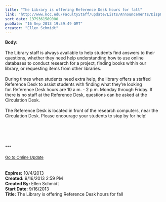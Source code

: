 ```yaml
---
title: "The Library is offering Reference Desk hours for fall"
link: "http://www.kcc.edu/FacultyStaff/update/Lists/Announcements/DispForm.aspx?ID=1248"
sort_date: 1379361589000
pubDate: "16 Sep 2013 19:59:49 GMT"
creator: "Ellen Schmidt"
---
```


<div><b>Body:</b> <div class="ExternalClassC7D81405AB6646069CCDE0040F9B47B4">
<div> </div>
<div>The Library staff is always available to help students find answers to their questions, whether they need help understanding how to use online databases to conduct research for a project, finding books within our library, or requesting items from other libraries.  </div>
<div> </div>
<div>During times when students need extra help, the library offers a staffed Reference Desk to assist students with finding what they’re looking for. Reference Desk hours are 10 a.m. - 2 p.m. Monday through Friday. If there is no staff at the Reference Desk, questions can be asked at the Circulation Desk.  </div>
<div> </div>
<div>The Reference Desk is located in front of the research computers, near the Circulation Desk. Please encourage your students to stop by for help!</div>
<div> </div>
<div> </div>
<div> </div>
<div> </div>
<div>
<div></div>
<div><br />
<div></div>
<div>
<div>
<div></div>
<div><font size="2">***</font></div>
<div><font size="2"></font> </div>
<div><font size="2"></font></div>
<div><font size="2"></font></div>
<div><font size="2"></font></div>
<div><font size="2"></font></div>
<div><font size="2"></font></div>
<div><font size="2"></font></div>
<div><font size="2"></font></div>
<div><font size="2"></font></div>
<div><font size="2"></font></div>
<div><font size="2"></font></div>
<div><font size="2"></font></div>
<div><font size="2"><a href="/FacultyStaff/update/Pages/dailyupdate.aspx">Go to Online Update</a></font></div>
<div><font size="2"></font></div></div></div></div>
<div></div>
<div></div></div>
<div><br /> </div></div></div>
<div><b>Expires:</b> 10/4/2013</div>
<div><b>Created:</b> 9/16/2013 2:59 PM</div>
<div><b>Created By:</b> Ellen Schmidt</div>
<div><b>Start Date:</b> 9/16/2013</div>
<div><b>Title:</b> The Library is offering Reference Desk hours for fall</div>
